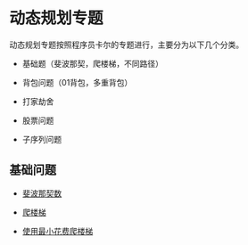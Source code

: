 # 动态规划专题

动态规划专题按照程序员卡尔的专题进行，主要分为以下几个分类。

* 基础题（斐波那契，爬楼梯，不同路径）

* 背包问题（01背包，多重背包）

* 打家劫舍

* 股票问题

* 子序列问题

## 基础问题

* [斐波那契数](./509-斐波那契数.md)

* [爬楼梯](./70-爬楼梯.md)

* [使用最小花费爬楼梯](./746-使用最小花费爬楼梯.md)
